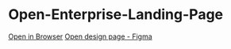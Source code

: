 # Open-Enterprise-Landing-Page

[Open in Browser](https://mrdahmadov1.github.io/Open-Enterprise-Landing-Page/)
[Open design page - Figma](https://www.figma.com/file/SxEOcTJU2rX22j9UJLpr6L/Landing-Page-Concept-(Community)?node-id=0%3A1)
